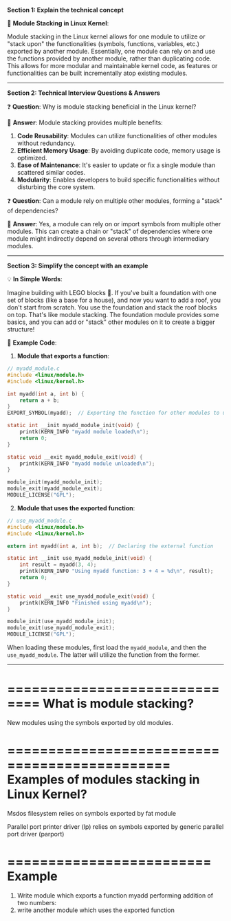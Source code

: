
**Section 1: Explain the technical concept**

📘 **Module Stacking in Linux Kernel**:

Module stacking in the Linux kernel allows for one module to utilize or "stack upon" the functionalities (symbols, functions, variables, etc.) exported by another module. Essentially, one module can rely on and use the functions provided by another module, rather than duplicating code. This allows for more modular and maintainable kernel code, as features or functionalities can be built incrementally atop existing modules.

---

**Section 2: Technical Interview Questions & Answers**

❓ **Question**: Why is module stacking beneficial in the Linux kernel?

📝 **Answer**: Module stacking provides multiple benefits:
   1. **Code Reusability**: Modules can utilize functionalities of other modules without redundancy.
   2. **Efficient Memory Usage**: By avoiding duplicate code, memory usage is optimized.
   3. **Ease of Maintenance**: It's easier to update or fix a single module than scattered similar codes.
   4. **Modularity**: Enables developers to build specific functionalities without disturbing the core system.

❓ **Question**: Can a module rely on multiple other modules, forming a "stack" of dependencies?

📝 **Answer**: Yes, a module can rely on or import symbols from multiple other modules. This can create a chain or "stack" of dependencies where one module might indirectly depend on several others through intermediary modules.

---

**Section 3: Simplify the concept with an example**

💡 **In Simple Words**:

Imagine building with LEGO blocks 🧱. If you've built a foundation with one set of blocks (like a base for a house), and now you want to add a roof, you don't start from scratch. You use the foundation and stack the roof blocks on top. That's like module stacking. The foundation module provides some basics, and you can add or "stack" other modules on it to create a bigger structure!

🔧 **Example Code**:

1. **Module that exports a function**:

```c
// myadd_module.c
#include <linux/module.h>
#include <linux/kernel.h>

int myadd(int a, int b) {
    return a + b;
}
EXPORT_SYMBOL(myadd);  // Exporting the function for other modules to use

static int __init myadd_module_init(void) {
    printk(KERN_INFO "myadd module loaded\n");
    return 0;
}

static void __exit myadd_module_exit(void) {
    printk(KERN_INFO "myadd module unloaded\n");
}

module_init(myadd_module_init);
module_exit(myadd_module_exit);
MODULE_LICENSE("GPL");
```

2. **Module that uses the exported function**:

```c
// use_myadd_module.c
#include <linux/module.h>
#include <linux/kernel.h>

extern int myadd(int a, int b);  // Declaring the external function

static int __init use_myadd_module_init(void) {
    int result = myadd(3, 4);
    printk(KERN_INFO "Using myadd function: 3 + 4 = %d\n", result);
    return 0;
}

static void __exit use_myadd_module_exit(void) {
    printk(KERN_INFO "Finished using myadd\n");
}

module_init(use_myadd_module_init);
module_exit(use_myadd_module_exit);
MODULE_LICENSE("GPL");
```

When loading these modules, first load the `myadd_module`, and then the `use_myadd_module`. The latter will utilize the function from the former.

-----

==============================
What is module stacking?
==============================

New modules using the symbols exported by old modules.


==============================================
Examples of modules stacking in Linux Kernel?
=============================================

Msdos filesystem relies on symbols exported by fat module

Parallel port printer driver (lp) relies on symbols exported by generic parallel port driver (parport)

=========================
Example
=========================
1. Write module which exports a function myadd performing addition of two numbers:
2. write another module which uses the exported function
